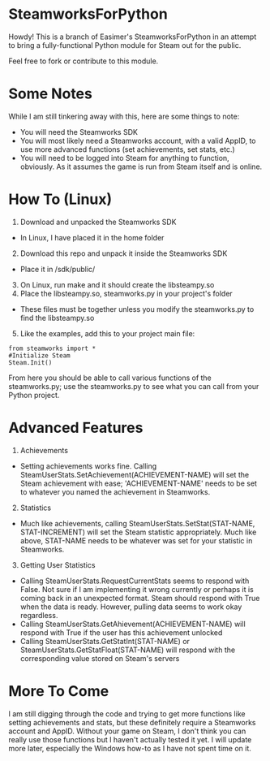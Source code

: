 # SteamworksForPython
Howdy!  This is a branch of Easimer's SteamworksForPython in an attempt to bring a fully-functional Python module for Steam out for the public.

Feel free to fork or contribute to this module.

# Some Notes
While I am still tinkering away with this, here are some things to note:

- You will need the Steamworks SDK
- You will most likely need a Steamworks account, with a valid AppID, to use more advanced functions (set achievements, set stats, etc.)
- You will need to be logged into Steam for anything to function, obviously.  As it assumes the game is run from Steam itself and is online.

# How To (Linux)
1. Download and unpacked the Steamworks SDK
  - In Linux, I have placed it in the home folder
2. Download this repo and unpack it inside the Steamworks SDK
  - Place it in /sdk/public/
3. On Linux, run make and it should create the libsteampy.so
4. Place the libsteampy.so, steamworks.py in your project's folder
  - These files must be together unless you modify the steamworks.py to find the libsteampy.so
5. Like the examples, add this to your project main file:
```
from steamworks import *
#Initialize Steam
Steam.Init()
```
From here you should be able to call various functions of the steamworks.py; use the steamworks.py to see what you can call from your Python project.

# Advanced Features
1. Achievements
  - Setting achievements works fine. Calling SteamUserStats.SetAchievement(ACHIEVEMENT-NAME) will set the Steam achievement with ease; 'ACHIEVEMENT-NAME' needs to be set to whatever you named the achievement in Steamworks.
2. Statistics
  - Much like achievements, calling SteamUserStats.SetStat(STAT-NAME, STAT-INCREMENT) will set the Steam statistic appropriately. Much like above, STAT-NAME needs to be whatever was set for your statistic in Steamworks.
3. Getting User Statistics
  - Calling SteamUserStats.RequestCurrentStats seems to respond with False. Not sure if I am implementing it wrong currently or perhaps it is coming back in an unexpected format.  Steam should respond with True when the data is ready.  However, pulling data seems to work okay regardless.
  - Calling SteamUserStats.GetAhievement(ACHIEVEMENT-NAME) will respond with True if the user has this achievement unlocked
  - Calling SteamUserStats.GetStatInt(STAT-NAME) or SteamUserStats.GetStatFloat(STAT-NAME) will respond with the corresponding value stored on Steam's servers

# More To Come
I am still digging through the code and trying to get more functions like setting achievements and stats, but these definitely require a Steamworks account and AppID.  Without your game on Steam, I don't think you can really use those functions but I haven't actually tested it yet.  I will update more later, especially the Windows how-to as I have not spent time on it.
